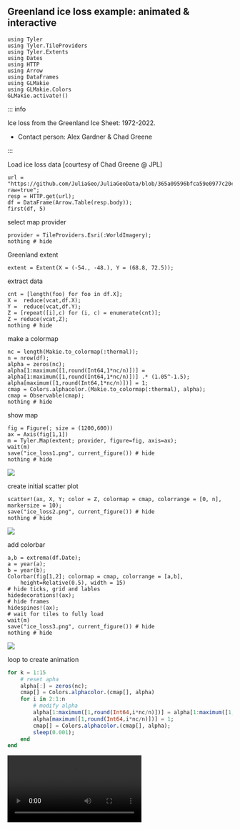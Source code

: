 ## Greenland ice loss example: animated & interactive

````@example ice
using Tyler
using Tyler.TileProviders
using Tyler.Extents
using Dates
using HTTP
using Arrow
using DataFrames
using GLMakie
using GLMakie.Colors
GLMakie.activate!()
````

::: info

Ice loss from the Greenland Ice Sheet: 1972-2022.

- Contact person: Alex Gardner & Chad Greene

:::

Load ice loss data [courtesy of Chad Greene @ JPL]

````@example ice
url = "https://github.com/JuliaGeo/JuliaGeoData/blob/365a09596bfca59e0977c20c2c2f566c0b29dbaa/assets/data/iceloss_subset.arrow?raw=true";
resp = HTTP.get(url);
df = DataFrame(Arrow.Table(resp.body));
first(df, 5)
````
select map provider

````@example ice
provider = TileProviders.Esri(:WorldImagery);
nothing # hide
````

Greenland extent

````@example ice
extent = Extent(X = (-54., -48.), Y = (68.8, 72.5));
````
extract data

````@example ice
cnt = [length(foo) for foo in df.X];
X =  reduce(vcat,df.X);
Y =  reduce(vcat,df.Y);
Z = [repeat([i],c) for (i, c) = enumerate(cnt)];
Z = reduce(vcat,Z);
nothing # hide
````

make a colormap

````@example ice
nc = length(Makie.to_colormap(:thermal));
n = nrow(df);
alpha = zeros(nc);
alpha[1:maximum([1,round(Int64,1*nc/n)])] = alpha[1:maximum([1,round(Int64,1*nc/n)])] .* (1.05^-1.5);
alpha[maximum([1,round(Int64,1*nc/n)])] = 1;
cmap = Colors.alphacolor.(Makie.to_colormap(:thermal), alpha);
cmap = Observable(cmap);
nothing # hide
````
show map

````@example ice
fig = Figure(; size = (1200,600))
ax = Axis(fig[1,1])
m = Tyler.Map(extent; provider, figure=fig, axis=ax);
wait(m)
save("ice_loss1.png", current_figure()) # hide
nothing # hide
````

![](ice_loss1.png)

create initial scatter plot

````@example ice
scatter!(ax, X, Y; color = Z, colormap = cmap, colorrange = [0, n], markersize = 10);
save("ice_loss2.png", current_figure()) # hide
nothing # hide
````
![](ice_loss2.png)

add colorbar

````@example ice
a,b = extrema(df.Date);
a = year(a);
b = year(b);
Colorbar(fig[1,2]; colormap = cmap, colorrange = [a,b],
    height=Relative(0.5), width = 15)
# hide ticks, grid and lables
hidedecorations!(ax);
# hide frames
hidespines!(ax);
# wait for tiles to fully load
wait(m)
save("ice_loss3.png", current_figure()) # hide
nothing # hide
````
![](ice_loss3.png)

loop to create animation 
````julia
for k = 1:15 
    # reset apha
    alpha[:] = zeros(nc);
    cmap[] = Colors.alphacolor.(cmap[], alpha)
    for i in 2:1:n 
        # modify alpha
        alpha[1:maximum([1,round(Int64,i*nc/n)])] = alpha[1:maximum([1,round(Int64,i*nc/n)])] .* (1.05^-1.5);
        alpha[maximum([1,round(Int64,i*nc/n)])] = 1;
        cmap[] = Colors.alphacolor.(cmap[], alpha);
        sleep(0.001);
    end 
end
````

<video src="https://github.com/JuliaGeo/JuliaGeoData/raw/main/assets/videos/iceloss.mp4" controls="controls" autoplay="autoplay" ></video>